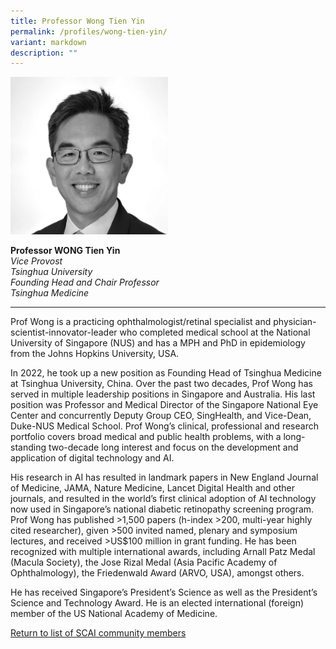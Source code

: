 ```yaml
---
title: Professor Wong Tien Yin
permalink: /profiles/wong-tien-yin/
variant: markdown
description: ""
---
```

<div style="width:50%"><img src="/images/People/wong_tien_yin.jpeg" alt="Professor Wong Tien Yin"></div>

**Professor WONG Tien Yin**<br>*Vice Provost*<br>*Tsinghua University*<br>*Founding Head and Chair Professor*<br>*Tsinghua Medicine*<br>

---

Prof Wong is a practicing ophthalmologist/retinal specialist and physician-scientist-innovator-leader who completed medical school at the National University of Singapore (NUS) and has a MPH and PhD in epidemiology from the Johns Hopkins University, USA. 

In 2022, he took up a new position as Founding Head of Tsinghua Medicine at Tsinghua University, China. Over the past two decades, Prof Wong has served in multiple leadership positions in Singapore and Australia. His last position was Professor and Medical Director of the Singapore National Eye Center and concurrently Deputy Group CEO, SingHealth, and Vice-Dean, Duke-NUS Medical School. Prof Wong’s clinical, professional and research portfolio covers broad medical and public health problems, with a long-standing two-decade long interest and focus on the development and application of digital technology and AI. 

His research in AI has resulted in landmark papers in New England Journal of Medicine, JAMA, Nature Medicine, Lancet Digital Health and other journals, and resulted in the world’s first clinical adoption of AI technology now used in Singapore’s national diabetic retinopathy screening program. Prof Wong has published &gt;1,500 papers (h-index &gt;200, multi-year highly cited researcher), given &gt;500 invited named, plenary and symposium lectures, and received &gt;US$100 million in grant funding. He has been recognized with multiple international awards, including Arnall Patz Medal (Macula Society), the Jose Rizal Medal (Asia Pacific Academy of Ophthalmology), the Friedenwald Award (ARVO, USA), amongst others. 

He has received Singapore’s President’s Science as well as the President’s Science and Technology Award. He is an elected international (foreign) member of the US National Academy of Medicine.

[Return to list of SCAI community members](/community)